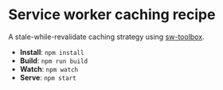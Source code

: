 # Service worker caching recipe

A stale-while-revalidate caching strategy using [sw-toolbox](https://github.com/GoogleChrome/sw-toolbox).

- **Install**: `npm install`
- **Build**: `npm run build`
- **Watch**: `npm watch`
- **Serve**: `npm start`